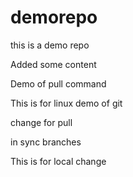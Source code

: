 # demorepo
this is a demo repo

Added some content

Demo of pull command

This is for linux demo of git

change for pull

in sync branches

This is for local change


